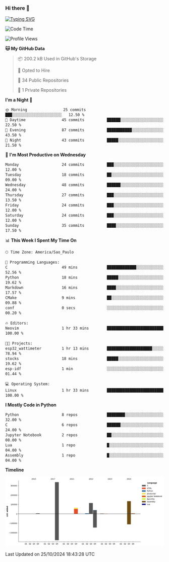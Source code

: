 ### Hi there 👋

<a href="https://git.io/typing-svg"><img src="https://readme-typing-svg.herokuapp.com?font=Fira+Code&duration=2000&pause=100&center=true&vCenter=true&multiline=true&width=720&height=175&lines=Gui's+are+a+lie%2C+they+are+just+front-ends+to+the+shell.;Through+the+shell%2C+I+gain+sudo.;Through+sudo%2C+I+gain+power.;Through+power%2C+I+gain+root.;Through+root%2C+my+chains+are+broken.;uid%3D0+shall+free+me...." alt="Typing SVG" /></a>


<!--START_SECTION:waka-->
![Code Time](http://img.shields.io/badge/Code%20Time-1%2C012%20hrs%2057%20mins-blue)

![Profile Views](http://img.shields.io/badge/Profile%20Views-6-blue)

**🐱 My GitHub Data** 

> 📦 200.2 kB Used in GitHub's Storage 
 > 
> 💼 Opted to Hire
 > 
> 📜 34 Public Repositories 
 > 
> 🔑 1 Private Repositories 
 > 
**I'm a Night 🦉** 

```text
🌞 Morning                25 commits          ███░░░░░░░░░░░░░░░░░░░░░░   12.50 % 
🌆 Daytime                45 commits          ██████░░░░░░░░░░░░░░░░░░░   22.50 % 
🌃 Evening                87 commits          ███████████░░░░░░░░░░░░░░   43.50 % 
🌙 Night                  43 commits          █████░░░░░░░░░░░░░░░░░░░░   21.50 % 
```
📅 **I'm Most Productive on Wednesday** 

```text
Monday                   24 commits          ███░░░░░░░░░░░░░░░░░░░░░░   12.00 % 
Tuesday                  18 commits          ██░░░░░░░░░░░░░░░░░░░░░░░   09.00 % 
Wednesday                48 commits          ██████░░░░░░░░░░░░░░░░░░░   24.00 % 
Thursday                 27 commits          ███░░░░░░░░░░░░░░░░░░░░░░   13.50 % 
Friday                   24 commits          ███░░░░░░░░░░░░░░░░░░░░░░   12.00 % 
Saturday                 24 commits          ███░░░░░░░░░░░░░░░░░░░░░░   12.00 % 
Sunday                   35 commits          ████░░░░░░░░░░░░░░░░░░░░░   17.50 % 
```


📊 **This Week I Spent My Time On** 

```text
🕑︎ Time Zone: America/Sao_Paulo

💬 Programming Languages: 
C                        49 mins             █████████████░░░░░░░░░░░░   52.56 % 
Python                   18 mins             █████░░░░░░░░░░░░░░░░░░░░   19.62 % 
Markdown                 16 mins             ████░░░░░░░░░░░░░░░░░░░░░   17.57 % 
CMake                    9 mins              ██░░░░░░░░░░░░░░░░░░░░░░░   09.88 % 
conf                     0 secs              ░░░░░░░░░░░░░░░░░░░░░░░░░   00.20 % 

🔥 Editors: 
Neovim                   1 hr 33 mins        █████████████████████████   100.00 % 

🐱‍💻 Projects: 
esp32_wattimeter         1 hr 13 mins        ████████████████████░░░░░   78.94 % 
stocks                   18 mins             █████░░░░░░░░░░░░░░░░░░░░   19.62 % 
esp-idf                  1 min               ░░░░░░░░░░░░░░░░░░░░░░░░░   01.44 % 

💻 Operating System: 
Linux                    1 hr 33 mins        █████████████████████████   100.00 % 
```

**I Mostly Code in Python** 

```text
Python                   8 repos             ████████░░░░░░░░░░░░░░░░░   32.00 % 
C                        6 repos             ██████░░░░░░░░░░░░░░░░░░░   24.00 % 
Jupyter Notebook         2 repos             ██░░░░░░░░░░░░░░░░░░░░░░░   08.00 % 
Lua                      1 repo              █░░░░░░░░░░░░░░░░░░░░░░░░   04.00 % 
Assembly                 1 repo              █░░░░░░░░░░░░░░░░░░░░░░░░   04.00 % 
```



**Timeline**

![Lines of Code chart](https://raw.githubusercontent.com/Gedankenn/Gedankenn/main/assets/bar_graph.png)


 Last Updated on 25/10/2024 18:43:28 UTC
<!--END_SECTION:waka-->
